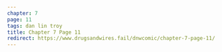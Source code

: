 ```yaml
---
chapter: 7
page: 11
tags: dan lin troy
title: Chapter 7 Page 11
redirect: https://www.drugsandwires.fail/dnwcomic/chapter-7-page-11/
---
```

